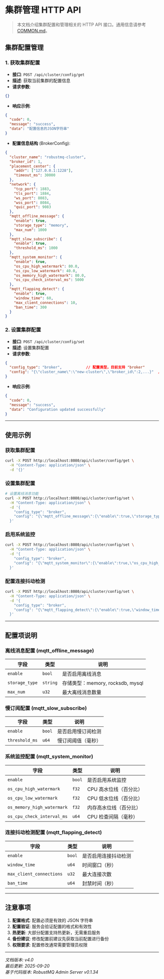# 集群管理 HTTP API

> 本文档介绍集群配置和管理相关的 HTTP API 接口。通用信息请参考 [COMMON.md](COMMON.md)。

## 集群配置管理

### 1. 获取集群配置

- **接口**: `POST /api/cluster/config/get`
- **描述**: 获取当前集群的配置信息
- **请求参数**:
```json
{}
```

- **响应示例**:
```json
{
  "code": 0,
  "message": "success",
  "data": "配置信息的JSON字符串"
}
```

- **配置信息结构** (BrokerConfig):
```json
{
  "cluster_name": "robustmq-cluster",
  "broker_id": 1,
  "placement_center": {
    "addr": ["127.0.0.1:1228"],
    "timeout_ms": 30000
  },
  "network": {
    "tcp_port": 1883,
    "tls_port": 1884,
    "ws_port": 8083,
    "wss_port": 8084,
    "quic_port": 9083
  },
  "mqtt_offline_message": {
    "enable": true,
    "storage_type": "memory",
    "max_num": 1000
  },
  "mqtt_slow_subscribe": {
    "enable": true,
    "threshold_ms": 1000
  },
  "mqtt_system_monitor": {
    "enable": true,
    "os_cpu_high_watermark": 80.0,
    "os_cpu_low_watermark": 40.0,
    "os_memory_high_watermark": 80.0,
    "os_cpu_check_interval_ms": 5000
  },
  "mqtt_flapping_detect": {
    "enable": true,
    "window_time": 60,
    "max_client_connections": 10,
    "ban_time": 300
  }
}
```

### 2. 设置集群配置

- **接口**: `POST /api/cluster/config/set`
- **描述**: 设置集群配置
- **请求参数**:
```json
{
  "config_type": "broker",           // 配置类型，目前支持 "broker"
  "config": "{\"cluster_name\":\"new-cluster\",\"broker_id\":2,...}"  // 完整的配置JSON字符串
}
```

- **响应示例**:
```json
{
  "code": 0,
  "message": "success",
  "data": "Configuration updated successfully"
}
```

---

## 使用示例

### 获取集群配置
```bash
curl -X POST http://localhost:8080/api/cluster/config/get \
  -H "Content-Type: application/json" \
  -d '{}'
```

### 设置集群配置
```bash
# 设置离线消息功能
curl -X POST http://localhost:8080/api/cluster/config/set \
  -H "Content-Type: application/json" \
  -d '{
    "config_type": "broker",
    "config": "{\"mqtt_offline_message\":{\"enable\":true,\"storage_type\":\"rocksdb\",\"max_num\":10000}}"
  }'
```

### 启用系统监控
```bash
curl -X POST http://localhost:8080/api/cluster/config/set \
  -H "Content-Type: application/json" \
  -d '{
    "config_type": "broker", 
    "config": "{\"mqtt_system_monitor\":{\"enable\":true,\"os_cpu_high_watermark\":90.0,\"os_cpu_low_watermark\":30.0}}"
  }'
```

### 配置连接抖动检测
```bash
curl -X POST http://localhost:8080/api/cluster/config/set \
  -H "Content-Type: application/json" \
  -d '{
    "config_type": "broker",
    "config": "{\"mqtt_flapping_detect\":{\"enable\":true,\"window_time\":120,\"max_client_connections\":20,\"ban_time\":600}}"
  }'
```

---

## 配置项说明

### 离线消息配置 (mqtt_offline_message)
| 字段 | 类型 | 说明 |
|------|------|------|
| `enable` | `bool` | 是否启用离线消息 |
| `storage_type` | `string` | 存储类型：memory, rocksdb, mysql |
| `max_num` | `u32` | 最大离线消息数量 |

### 慢订阅配置 (mqtt_slow_subscribe)
| 字段 | 类型 | 说明 |
|------|------|------|
| `enable` | `bool` | 是否启用慢订阅检测 |
| `threshold_ms` | `u64` | 慢订阅阈值（毫秒） |

### 系统监控配置 (mqtt_system_monitor)
| 字段 | 类型 | 说明 |
|------|------|------|
| `enable` | `bool` | 是否启用系统监控 |
| `os_cpu_high_watermark` | `f32` | CPU 高水位线（百分比） |
| `os_cpu_low_watermark` | `f32` | CPU 低水位线（百分比） |
| `os_memory_high_watermark` | `f32` | 内存高水位线（百分比） |
| `os_cpu_check_interval_ms` | `u64` | CPU 检查间隔（毫秒） |

### 连接抖动检测配置 (mqtt_flapping_detect)
| 字段 | 类型 | 说明 |
|------|------|------|
| `enable` | `bool` | 是否启用连接抖动检测 |
| `window_time` | `u64` | 时间窗口（秒） |
| `max_client_connections` | `u32` | 最大连接次数 |
| `ban_time` | `u64` | 封禁时间（秒） |

---

## 注意事项

1. **配置格式**: 配置必须是有效的 JSON 字符串
2. **配置验证**: 服务会验证配置的格式和有效性
3. **热更新**: 大部分配置支持热更新，无需重启服务
4. **备份建议**: 修改配置前建议先获取当前配置进行备份
5. **权限要求**: 配置修改通常需要管理员权限

---

*文档版本: v4.0*  
*最后更新: 2025-09-20*  
*基于代码版本: RobustMQ Admin Server v0.1.34*
